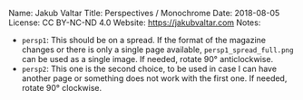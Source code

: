 Name: Jakub Valtar
Title: Perspectives / Monochrome
Date: 2018-08-05
License: CC BY-NC-ND 4.0
Website: https://jakubvaltar.com
Notes:
  - `persp1`: This should be on a spread. If the format of the magazine changes or there is only a single page available, `persp1_spread_full.png` can be used as a single image. If needed, rotate 90° anticlockwise.
  - `persp2`: This one is the second choice, to be used in case I can have another page or something does not work with the first one. If needed, rotate 90° clockwise.
